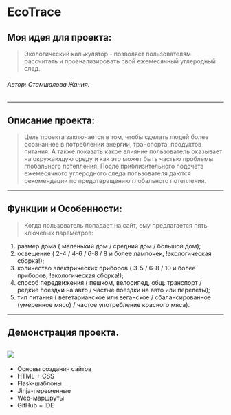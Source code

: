 # EcoTrace

## Моя идея для проекта:
> Экологический калькулятор - позволяет пользователям рассчитать и проанализировать свой ежемесячный углеродный след.
###### Автор: Стамшалова Жания.

---
## Описание проекта: 
> Цель проекта заключается в том, чтобы сделать людей более осознаннее в потреблении энергии, транспорта, продуктов питания. А также показать какое влияние пользователь оказывает на окружающую среду и как это может быть частью проблемы глобального потепления. После приблизительного подсчета ежемесячного углеродного следа пользователя даются рекомендации по предотвращению глобального потепления.

---
## Функции и Особенности:
> Когда пользователь попадает на сайт, ему предлагается пять ключевых параметров:
  1. размер дома ( маленький дом / средний дом / большой дом);
  2. освещение ( 2-4 / 4-6 / 6-8 / 8 и более лампочек, !экологическая сборка!);
  3. количество электрических приборов ( 3-5 / 6-8 / 10 и более приборов, !экологическая сборка!);
  4. способ передвижения ( пешком, велосипед, общ. транспорт / редкие поездки на авто / частые поездки на авто или перелеты);
  5. тип питания ( вегетарианское или веганское / сбалансированное (умеренное мясо) / частое употребление красного мяса).

---
## Демонстрация проекта.
![](https://github.com/urvexia/EcoTrace/blob/main/eco_trace.gif)
---
- Основы создания сайтов
- HTML + CSS
- Flask-шаблоны
 - Jinja-переменные
 - Web-маршруты
- GitHub + IDE

